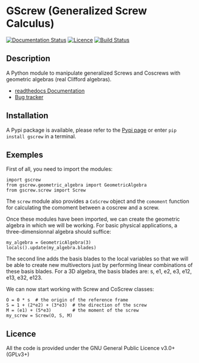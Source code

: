 # GScrew (Generalized Screw Calculus)
[![Documentation Status](https://readthedocs.org/projects/gscrew/badge/?version=latest)](https://gscrew.readthedocs.io/en/latest/?badge=latest)
[![Licence](https://img.shields.io/github/license/GenScrew/GScrew?color=green)](https://github.com/GenScrew/GScrew/blob/master/LICENSE)
[![Build Status](https://github.com/GenScrew/GScrew/actions/workflows/python-publish.yml/badge.svg)](https://github.com/GenScrew/GScrew/blob/master/.github/workflows/python-publish.yml)

## Description
A Python module to manipulate generalized Screws and Coscrews with geometric algebras (real Clifford algebras).

- [readthedocs Documentation](https://gscrew.readthedocs.io/en/latest/)
- [Bug tracker](https://github.com/GenScrew/GScrew/issues)

## Installation
A Pypi package is available, please refer to the [Pypi page](https://pypi.org/project/GScrew/) or enter `pip install gscrew` in a terminal.

## Exemples
First of all, you need to import the modules:
```
import gscrew
from gscrew.geometric_algebra import GeometricAlgebra
from gscrew.screw import Screw
```
The `screw` module also provides a `CoScrew` object and the `comoment` function for calculating the comoment between a coscrew and a screw.

Once these modules have been imported, we can create the geometric algebra in which we will be working. For basic physical applications, a three-dimensionnal algebra should suffice:
```
my_algebra = GeometricAlgebra(3)
locals().update(my_algebra.blades)
```
The second line adds the basis blades to the local variables so that we will be able to create new multivectors just by performing linear combinations of these basis blades. For a 3D algebra, the basis blades are: s, e1, e2, e3, e12, e13, e32, e123.

We can now start working with Screw and CoScrew classes:
```
O = 0 * s  # the origin of the reference frame
S = 1 + (2*e2) + (3*e3)  # the direction of the screw
M = (e1) + (5*e3)        # the moment of the screw
my_screw = Screw(O, S, M)
```

## Licence
All the code is provided under the GNU General Public Licence v3.0+ (GPLv3+)
